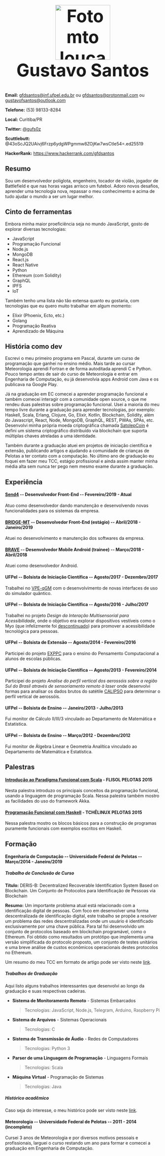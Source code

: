 <h1 align="center" style="font-size: 4em;">
  <img
    alt="Foto mto louca"
    src="https://avatars3.githubusercontent.com/u/8608517?s=460&v=4"
    width="178"
    height="178"
  />
  <br />
  Gustavo Santos
</h1>

**Email:** gfdsantos@inf.ufpel.edu.br ou gfdsantos@protonmail.com ou gustavofsantos@outlook.com

**Telefone:** (53) 98133-8284

**Local:** Curitiba/PR

**Twitter:** [@gufs0z](https://twitter.com/gufs0z)

**Scuttlebutt:** @43oScJQ2UAivj6Frzp6ydgWPgmmw8ZOjKw7wsCtIe54=.ed25519

**HackerRank:** https://www.hackerrank.com/gfdsantos

## Resumo

Sou um desenvolvedor poliglota, engenheiro, tocador de violão, jogador de Battlefield e que nas horas vagas arrisco um futebol. Adoro novos desafios, aprender uma tecnologia nova, repassar o meu conhecimento e acima de tudo ajudar o mundo a ser um lugar melhor.

## Cinto de ferramentas

Embora minha maior proeficiência seja no mundo JavaScript, gosto de explorar diversas tecnologias:

  - JavaScript
  - Programação Funcional
  - Node.js
  - MongoDB
  - React.js
  - React Native
  - Python
  - Ethereum (com Solidity)
  - GraphQL
  - IPFS
  - IoT
  
  
Também tenho uma lista não tão extensa quanto eu gostaria, com tecnologias que eu quero muito trabalhar em algum momento:

  - Elixir (Phoenix, Ecto, etc.)
  - Golang
  - Programação Reativa
  - Aprendizado de Máquina
  
## História como dev

Escrevi o meu primeiro programa em Pascal, durante um curso de programação que ganhei no ensino médio. Mais tarde ao cursar Meteorologia aprendi Fortran e de forma autoditada aprendi C e Python. Pouco tempo antes de sair do curso de Meteorologia e entrar em Engenharia de Computação, eu já desenvolvia apps Android com Java e os publicava na Google Play. 

Já na graduação em EC comecei a aprender programação funcional e também comecei interagir com a comunidade open source, o que me rendeu duas palestras sobre programação funcional. Usei a maioria do meu tempo livre durante a graduação para aprender tecnologias, por exemplo: Haskell, Scala, Erlang, Clojure, Go, Elixir, Kotlin, Blockchain, Solidity, além do Javascript, React, Node, MongoDB, GraphQL, REST, PWAs, SPAs, etc. Desenvolvi minha própria moeda criptográfica chamada [SatolepCoin](https://github.com/gustavofsantos/SatolepCoin) é defini um sistema criptográfico distribuído via blockchain que suporta múltiplas chaves atreladas a uma identidade.

Também durante a graduação atuei em projetos de iniciação científica e extensão, publicando artigos e ajudando a comunidade de crianças de Pelotas a ter contato com a computação. No último ano de graduação eu foquei em fazer meu TCC, estágio profissional e ainda assim manter minha média alta sem nunca ter pego nem mesmo exame durante a graduação.

## Experiência

#### **[Send4](https://troquefacil.com.br)** -- Desenvolvedor Front-End -- Fevereiro/2019 - Atual

Atuo como desenvolvedor dando manutenção e desenvolvendo novas funcionalidades para os sistemas da empresa.

#### **[BRIDGE-MT](https://www.bridge-mt.com/de/)** -- Desenvolvedor Front-End (estágio) -- Abril/2018 - Janeiro/2019

Atuei no desenvolvimento e manutenção dos softwares da empresa.

#### **[BRAVE](http://brave.ag/)** -- Desenvolvedor Mobile Android (trainee) -- Março/2018 - Abril/2018

Atuei como desenvolvedor Android.

#### **UFPel** -- Bolsista de Iniciação Científica -- Agosto/2017 - Dezembro/2017

Trabalhei no [VPE-qGM](http://www.scielo.edu.uy/pdf/cleiej/v16n3/v16n3a03.pdf) com o desenvolvimento de novas interfaces de
uso do simulador quântico.

#### **UFPel** -- Bolsista de Iniciação Científica -- Agosto/2016 - Julho/2017

Trabalhei no projeto *Design da Interação Multisensorial para Acessibilidade*, onde o objetivo era explorar dispositivos 
vestíveis como o Myo (que infelizmente foi [descontinuado](https://www.engadget.com/2018/10/13/thalmic-stops-myo-gesture-armband-sales/))
para promover a acessibilidade tecnológica para pessoas.

#### **UFPel** -- Bolsista de Extensão -- Agosto/2014 - Fevereiro/2016

Participei do projeto [EXPPC](https://wp.ufpel.edu.br/pensamentocomputacional/pt/) para o ensino do Pensamento Computacional
a alunos de escolas públicas.

#### **UFPel** -- Bolsista de Iniciação Científica -- Agosto/2013 - Fevereiro/2014

Participei do projeto *Analise do perfil vertical dos aerossóis sobre a região Sul do Brasil através de sensoriamento remoto à laser*
onde desenvolvi formas para analisar os dados brutos do satétile [CALIPSO](https://www.nasa.gov/mission_pages/calipso/spacecraft/index.html)
para determinar o perfil vertical de aerossóis.

#### **UFPel** -- Bolsista de Ensino -- Janeiro/2013 - Julho/2013

Fui monitor de Cálculo II/III/3 vinculado ao Departamento de Matemática e Estatística.

#### **UFPel** -- Bolsista de Ensino -- Março/2012 - Dezembro/2012

Fui monitor de Álgebra Linear e Geometria Analítica vinculado ao Departamento de Matemática e Estatística.

## Palestras

#### **[Introdução ao Paradigma Funcional com Scala](https://github.com/gustavofsantos/palestra-scala/blob/master/scala.pdf)** - FLISOL PELOTAS 2015

Nesta palestra introduzo os principais conceitos da programação funcional, usando a linguagem de programação Scala. 
Nessa palestra também mostro as facilidades do uso do framework Akka.

#### **[Programação Funcional com Haskell](https://bit.ly/2SNm3K4)** - TCHÊLINUX PELOTAS 2015

Nessa palestra mostro os blocos básicos para a construção de programas puramente funcionais com exemplos escritos em Haskell.

## Formação

#### **Engenharia de Computação** -- Universidade Federal de Pelotas -- Março/2014 - Janeiro/2019

##### Trabalho de Conclusão de Curso

**Título:** DERIS-B: Decentralized Recoverable Identification System Based on Blockchain. Um Conjunto de Protocolos para Identificação de Pessoas via Blockchain 

**Resumo:** Um importante problema atual está relacionado com a identificação digital de pessoas. Com foco em desenvolver uma forma descentralizada de identificação digital, este trabalho se propõe a resolver um problema das redes descentralizadas onde um usuário é identificado exclusivamente por uma chave pública. Para tal foi desenvolvido um conjunto de protocolos baseado em blockchain programável, como o Ethereum. Foi obtido como resultados um protótipo que implementa uma versão simplificada do protocolo proposto, um conjunto de testes unitários e uma breve análise de custos econômicos operacionais destes protocolos no Ethereum.

Um resumo do meu TCC em formato de artigo pode ser visto neste [link](https://github.com/gustavofsantos/curriculo/blob/master/files/SBRC_2019.pdf).

##### Trabalhos de Graduação

Aqui listo alguns trabalhos interessantes que desenvolvi ao longo da graduação e suas respectivas cadeiras.

  - **Sistema de Monitoramento Remoto** - Sistemas Embarcados
    > Tecnologias: JavaScript, Node.js, Telegram, Arduino, Raspberry Pi
  - **Sistema de Arquivos** - Sistemas Operacionais
    > Tecnologias: C
  - **Sistema de Transmissão de Áudio** - Redes de Computadores
    > Tecnologias: Python 3
  - **Parser de uma Linguagem de Programação** - Linguagens Formais
    > Tecnologias: Scala
  - **Máquina Virtual** - Programação de Sistemas
    > Tecnologias: Java

##### Histórico acadêmico

Caso seja do interesse, o meu histórico pode ser visto neste [link](https://github.com/gustavofsantos/curriculo/blob/master/files/historico.pdf).

#### **Meteorologia** -- Universidade Federal de Pelotas -- 2011 - 2014 (incompleto)

Cursei 3 anos de Meteorologia e por diversos motivos pessoais e profissionais, larguei o curso restando um ano para 
formar e comecei a graduação em Engenharia de Computação.

